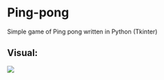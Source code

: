 # Ping-pong
Simple game of Ping pong written in Python (Tkinter)

## Visual: 
![](https://user-images.githubusercontent.com/37747169/41880250-1965eb3a-78ee-11e8-8212-56f506ef4e14.gif)

